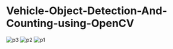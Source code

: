 # Vehicle-Object-Detection-And-Counting-using-OpenCV
![p3](https://user-images.githubusercontent.com/97463861/201494364-d3ddece5-83ae-4047-88d3-a10484efd3a4.png)
![p2](https://user-images.githubusercontent.com/97463861/201494366-6a101356-9d05-4ce0-8d93-760839ddbfb0.png)
![p1](https://user-images.githubusercontent.com/97463861/201494367-c1047fc9-afc7-4942-bc7b-26cfa413464b.png)
